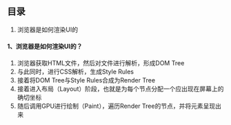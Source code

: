 ## 目录

1. 浏览器是如何渲染UI的

#### 1、浏览器是如何渲染UI的？

1. 浏览器获取HTML⽂件，然后对⽂件进⾏解析，形成DOM Tree
2. 与此同时，进⾏CSS解析，⽣成Style Rules
3. 接着将DOM Tree与Style Rules合成为Render Tree
4. 接着进⼊布局（Layout）阶段，也就是为每个节点分配⼀个应出现在屏幕上的确切坐标
5. 随后调⽤GPU进⾏绘制（Paint），遍历Render Tree的节点，并将元素呈现出来

